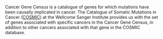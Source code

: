 Cancer Gene Census is a catalogue of genes for which mutations have been causally implicated in cancer. The Catalogue of Somatic Mutations in Cancer ([COSMIC](http://cancer.sanger.ac.uk/cosmic)) at the Wellcome Sanger Institute provides us with the set of genes associated with specific cancers in the Cancer Gene Census, in addition to other cancers associated with that gene in the COSMIC database.